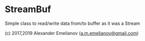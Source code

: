 # StreamBuf

Simple class to read/write data from/to buffer as it was a Stream

(c) 2017,2019 Alexander Emelianov (a.m.emelianov@gmail.com)